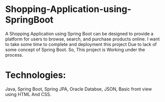 # Shopping-Application-using-SpringBoot
 A Shopping Application using Spring Boot can be designed to provide a platform for users to browse, search, and purchase products online.
 I want to take some time to complete and deployment this project Due to lack of some concept of Spring Boot. So, This project is Working under the process.
# Technologies:
 Java, Spring Boot, Spring JPA, Oracle Databse, JSON, Basic front view using HTML And CSS.

